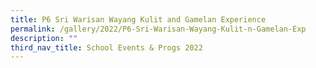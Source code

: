 ```yaml
---
title: P6 Sri Warisan Wayang Kulit and Gamelan Experience
permalink: /gallery/2022/P6-Sri-Warisan-Wayang-Kulit-n-Gamelan-Exp
description: ""
third_nav_title: School Events & Progs 2022
---
```

